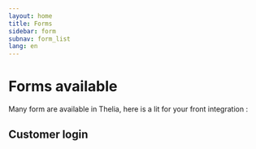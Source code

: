 ```yaml
---
layout: home
title: Forms
sidebar: form
subnav: form_list
lang: en
---
```


# Forms available

Many form are available in Thelia, here is a lit for your front integration :

## Customer login